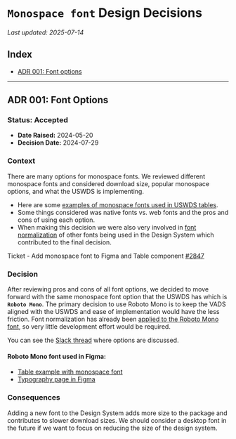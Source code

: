 # `Monospace font` Design Decisions  
_Last updated: 2025-07-14_

## Index
- [ADR 001: Font options](#adr-001-font-options)

---

## ADR 001: Font Options  

### Status: Accepted  
- **Date Raised:** 2024-05-20  
- **Decision Date:** 2024-07-29  

### Context
There are many options for monospace fonts. We reviewed different monospace fonts and considered download size, popular monospace options, and what the USWDS is implementing. 

- Here are some [examples of monospace fonts used in USWDS tables](https://codepen.io/babsdenney/pen/zYVKmzO).
- Some things considered was native fonts vs. web fonts and the pros and cons of using each option.
- When making this decision we were also very involved in [font normalization](https://designsystem.digital.gov/design-tokens/typesetting/overview/#fonts-with-normalization-applied-2) of other fonts being used in the Design System which contributed to the final decision.

Ticket - Add monospace font to Figma and Table component [#2847](https://github.com/department-of-veterans-affairs/vets-design-system-documentation/issues/2847)

### Decision
After reviewing pros and cons of all font options, we decided to move forward with the same monospace font option that the USWDS has which is **`Roboto Mono`**. The primary decision to use Roboto Mono is to keep the VADS aligned with the USWDS and ease of implementation would have the less friction. Font normalization has already been [applied to the Roboto Mono font](https://designsystem.digital.gov/design-tokens/typesetting/overview/#fonts-with-normalization-applied-2), so very little development effort would be required.

You can see the [Slack thread](https://dsva.slack.com/archives/G01BJ3ESXL4/p1721846113763379?thread_ts=1721767299.262339&cid=G01BJ3ESXL4) where options are discussed. 

#### Roboto Mono font used in Figma:
- [Table example with monospace font](https://www.figma.com/design/afurtw4iqQe6y4gXfNfkkk/VADS-Component-Library?m=auto&node-id=24074-2150&t=ophYuWunqzlGbwhz-1)
- [Typography page in Figma](https://www.figma.com/design/afurtw4iqQe6y4gXfNfkkk/VADS-Component-Library?node-id=199-1182)

### Consequences
Adding a new font to the Design System adds more size to the package and contributes to slower download sizes. We should consider a desktop font in the future if we want to focus on reducing the size of the design system.
